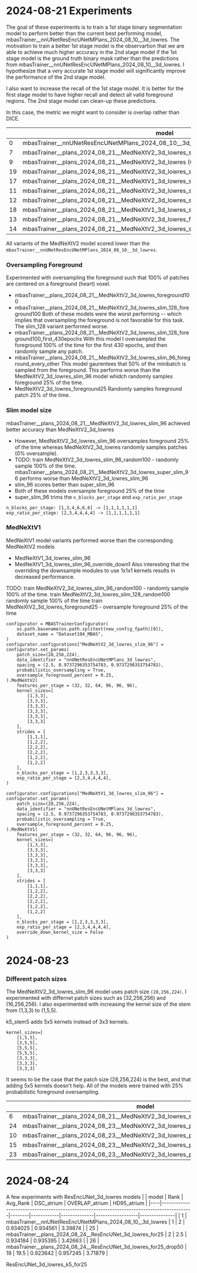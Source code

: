 # 2024-08-21 Experiments
The goal of these experiments is to train a 1st stage binary segmentation model to perform better than the current best performing model, mbasTrainer__nnUNetResEncUNetMPlans_2024_08_10__3d_lowres. The motivation to train a better 1st stage model is the observartion that we are able to achieve much higher accuracy in the 2nd stage model if the 1st stage model is the ground truth binary mask rather than the predictions from mbasTrainer__nnUNetResEncUNetMPlans_2024_08_10__3d_lowres.  I hypothesize that a very accurate 1st stage model will significantly improve the performance of the 2nd stage model.

I also want to increase the recall of the 1st stage model. It is better for the first stage model to have higher recall and detect all valid foreground regions. The 2nd stage model can clean-up these predictions. 

In this case, the metric we might want to consider is overlap rather than DICE.

|    | model                                                                                     |   Rank |   Avg_Rank |   DSC_atrium |   HD95_atrium |
|----|-------------------------------------------------------------------------------------------|--------|------------|--------------|---------------|
|  0 | mbasTrainer__nnUNetResEncUNetMPlans_2024_08_10__3d_lowres                                 |      1 |        1.5 |     0.934025 |       3.39874 |
|  7 | mbasTrainer__plans_2024_08_21__MedNeXtV2_3d_lowres_slim_96   (25% foreground)             |      8 |        8   |     0.931271 |       3.52871 |
|  9 | mbasTrainer__plans_2024_08_21__MedNeXtV2_3d_lowres           (0% foreground)              |     10 |       10.5 |     0.931683 |       3.75624 |
| 19 | mbasTrainer__plans_2024_08_21__MedNeXtV2_3d_lowres_slim_96_foreground_every_other(50% for)|     12 |       11   |     0.930979 |       3.71367 |
| 17 | mbasTrainer__plans_2024_08_21__MedNeXtV1_3d_lowres_slim_96   (25% foreground)             |     13 |       12.5 |     0.930228 |       3.72992 |
| 11 | mbasTrainer__plans_2024_08_21__MedNeXtV2_3d_lowres_slim_128_foreground100_first_430epochs |     14 |       14   |     0.928902 |       3.77922 |
| 12 | mbasTrainer__plans_2024_08_21__MedNeXtV2_3d_lowres_super_slim_96  (25% foreground)        |     15 |       15.5 |     0.928146 |       4.08703 |
| 18 | mbasTrainer__plans_2024_08_21__MedNeXtV1_3d_lowres_slim_96_override_down1                 |     16 |       15.5 |     0.927982 |       3.9724  |
| 13 | mbasTrainer__plans_2024_08_21__MedNeXtV2_3d_lowres_foreground100                          |     17 |       17   |     0.919785 |       5.3186  |
| 14 | mbasTrainer__plans_2024_08_21__MedNeXtV2_3d_lowres_slim_128_foreground100                 |     18 |       18   |     0.908309 |       6.50415 |

All variants of the MedNeXtV2 model scored lower than the `mbasTrainer__nnUNetResEncUNetMPlans_2024_08_10__3d_lowres`.
### Oversampling Foreground
Experimented with oversampling the foreground such that 100% of patches are centered on a foreground (heart) voxel.
* mbasTrainer__plans_2024_08_21__MedNeXtV2_3d_lowres_foreground100
* mbasTrainer__plans_2024_08_21__MedNeXtV2_3d_lowres_slim_128_foreground100
Both of these models were the worst performing -- which implies that oversampling the foreground is not favorable for this task.
The slim_128 variant performed worse.
* mbasTrainer__plans_2024_08_21__MedNeXtV2_3d_lowres_slim_128_foreground100_first_430epochs
With this model I oversampled the foreground 100% of the time for the first 430 epochs, and then randomly sample any patch.
* mbasTrainer__plans_2024_08_21__MedNeXtV2_3d_lowres_slim_96_foreground_every_other
This model gaurentees that 50% of the minibatch is sampled from the foreground. This performs worse than the MedNeXtV2_3d_lowres_slim_96 model whidch randomly samples foreground 25% of the time.
* MedNeXtV2_3d_lowres_foreground25
Randomly samples foreground patch 25% of the time.
### Slim model size
mbasTrainer__plans_2024_08_21__MedNeXtV2_3d_lowres_slim_96 achieved better accuracy than MedNeXtV2_3d_lowres
* However, MedNeXtV2_3d_lowres_slim_96 oversamples foreground 25% of the time whereas MedNeXtV2_3d_lowres randomly samples patches (0% oversample).
* TODO: train MedNeXtV2_3d_lowres_slim_96_random100 - randomly sample 100% of the time.
mbasTrainer__plans_2024_08_21__MedNeXtV2_3d_lowres_super_slim_96 performs worse than MedNeXtV2_3d_lowres_slim_96
* slim_96 scores better than super_slim_96
* Both of these models oversample foreground 25% of the time
* super_slim_96 trims the `n_blocks_per_stage` and `exp_ratio_per_stage`
```
n_blocks_per_stage: [1,3,4,6,6,6] -> [1,1,1,1,1,1]
exp_ratio_per_stage: [2,3,4,4,4,4] -> [1,1,1,1,1,1]
```
### MedNeXtV1
MedNeXtV1 model variants performed worse than the corresponding MedNeXtV2 models
* MedNeXtV1_3d_lowres_slim_96
* MedNeXtV1_3d_lowres_slim_96_override_down1
Also interesting that the overriding the downsample modules to use 1x1x1 kernels results in decreased performance.

TODO:
train MedNeXtV2_3d_lowres_slim_96_random100 - randomly sample 100% of the time.
train MedNeXtV2_3d_lowres_slim_128_random100 randomly sample 100% of the time
train MedNeXtV2_3d_lowres_foreground25 - oversample foreground 25% of the time

```
configurator = MBASTrainerConfigurator(
    os.path.basename(os.path.splitext(new_config_fpath)[0]),
    dataset_name = "Dataset104_MBAS",
)
configurator.configurations["MedNeXtV2_3d_lowres_slim_96"] = configurator.set_params(
    patch_size=(28,256,224),
    data_identifier = "nnUNetResEncUNetMPlans_3d_lowres",
    spacing = (2.5, 0.9737296353754783, 0.9737296353754783),
    probabilistic_oversampling = True,
    oversample_foreground_percent = 0.25,
).MedNeXtV2(
    features_per_stage = (32, 32, 64, 96, 96, 96),
    kernel_sizes=[
        [1,3,3],
        [3,3,3],
        [3,3,3],
        [3,3,3],
        [3,3,3],
        [3,3,3]
    ],
    strides = [
        [1,1,1],
        [1,2,2],
        [2,2,2],
        [2,2,2],
        [1,2,2],
        [1,2,2]
    ],
    n_blocks_per_stage = [1,2,3,3,3,3],
    exp_ratio_per_stage = [2,3,4,4,4,4],
)

configurator.configurations["MedNeXtV1_3d_lowres_slim_96"] = configurator.set_params(
    patch_size=(28,256,224),
    data_identifier = "nnUNetResEncUNetMPlans_3d_lowres",
    spacing = (2.5, 0.9737296353754783, 0.9737296353754783),
    probabilistic_oversampling = True,
    oversample_foreground_percent = 0.25,
).MedNeXtV1(
    features_per_stage = (32, 32, 64, 96, 96, 96),
    kernel_sizes=[
        [1,3,3],
        [3,3,3],
        [3,3,3],
        [3,3,3],
        [3,3,3],
        [3,3,3]
    ],
    strides = [
        [1,1,1],
        [1,2,2],
        [2,2,2],
        [2,2,2],
        [1,2,2],
        [1,2,2]
    ],
    n_blocks_per_stage = [1,2,3,3,3,3],
    exp_ratio_per_stage = [2,3,4,4,4,4],
    override_down_kernel_size = False
)
```

# 2024-08-23
### Different patch sizes 
The MedNeXtV2_3d_lowres_slim_96 model uses patch size `(28,256,224)`. 
I experimented with differnet patch sizes such as (32,256,256) and (16,256,256).
I also experimented with increasing the kernel size of the stem from (1,3,3) to (1,5,5).

k5_stem5 adds 5x5 kernels instead of 3x3 kernels.
```
kernel_sizes=[
    [1,5,5],
    [3,5,5],
    [5,5,5],
    [5,5,5],
    [3,3,3],
    [3,3,3],
    [3,3,3]
```
It seems to be the case that the patch size (28,256,224) is the best, and that adding 5x5 kernels doesn't help.
All of the models were trained with 25% probabilistic foreground oversampling.

|    | model                                                                                     |   Rank |   Avg_Rank |   DSC_atrium |   OVERLAP_atrium |   HD95_atrium |
|----|-------------------------------------------------------------------------------------------|--------|------------|--------------|------------------|---------------|
|  6 | mbasTrainer__plans_2024_08_21__MedNeXtV2_3d_lowres_slim_96                                |      7 |        8   |     0.931271 |         0.92968  |       3.52871 |
| 24 | mbasTrainer__plans_2024_08_23__MedNeXtV2_3d_lowres_p32_256_slim_96_stem5                  |     12 |       12   |     0.929928 |         0.927175 |       3.55324 |
| 10 | mbasTrainer__plans_2024_08_23__MedNeXtV2_3d_lowres_p32_256_slim_96                        |     15 |       14   |     0.929065 |         0.928198 |       3.63267 |
| 15 | mbasTrainer__plans_2024_08_23__MedNeXtV2_3d_lowres_p16_256_slim_96                        |     18 |       18.5 |     0.92886  |         0.923015 |       3.9424  |
| 23 | mbasTrainer__plans_2024_08_23__MedNeXtV2_3d_lowres_p32_256_slim_96_k5_stem5               |     19 |       19.5 |     0.924232 |         0.923442 |       3.85475 |


# 2024-08-24
A few experiments with ResEncUNet_3d_lowres models
|    | model                                                                                     |   Rank |   Avg_Rank |   DSC_atrium |   OVERLAP_atrium |   HD95_atrium |
|----|-------------------------------------------------------------------------------------------|--------|------------|--------------|------------------|---------------|
|  1 | mbasTrainer__nnUNetResEncUNetMPlans_2024_08_10__3d_lowres                                 |      1 |        2   |     0.934025 |         0.934561 |       3.39874 |
| 25 | mbasTrainer__plans_2024_08_24__ResEncUNet_3d_lowres_for25                                 |      2 |        2.5 |     0.934184 |         0.935395 |       3.42663 |
| 26 | mbasTrainer__plans_2024_08_24__ResEncUNet_3d_lowres_for25_drop50                          |     19 |       19.5 |     0.923642 |         0.957245 |       3.71879 |

ResEncUNet_3d_lowres_k5_for25


